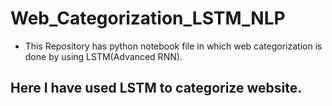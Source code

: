 # Web_Categorization_LSTM_NLP
- This Repository has python notebook file in which web categorization is done by using LSTM(Advanced RNN).
## Here I have used LSTM to categorize website.
